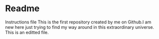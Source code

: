 # Readme
Instructions file
This is the first repository created by me on Github.I am new here just trying to find my way around in this extraordinary universe.
This is an editted file.
